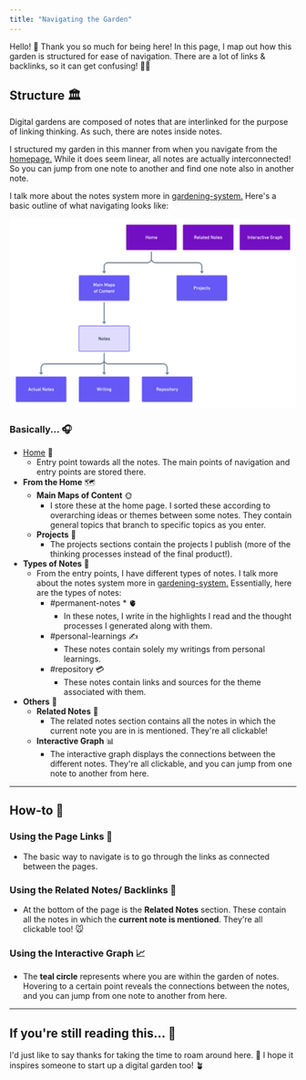 ```yaml
---
title: "Navigating the Garden"
---
```


Hello! 👋 Thank you so much for being here! In this page, I map out how this garden is structured for ease of navigation. There are a lot of links & backlinks, so it can get confusing! 😵‍💫

## Structure 🏛
Digital gardens are composed of notes that are interlinked for the purpose of linking thinking. As such, there are notes inside notes.

I structured my garden in this manner from when you navigate from the [homepage.](_index.md) While it does seem linear, all notes are actually interconnected! So you can jump from one note to another and find one note also in another note.

I talk more about the notes system more in [gardening-system.](notes/home/gardening-system.md) Here's a basic outline of what navigating looks like:

![garden-new-structure](/notes/photos/garden-new-structure.png)

### Basically... 🎧
- [Home](_index.md) 🏡
	- Entry point towards all the notes. The main points of navigation and entry points are stored there.
- **From the Home** 🗺
	- **Main Maps of Content** 🌞
		- I store these at the home page. I sorted these according to overarching ideas or themes between some notes. They contain general topics that branch to specific topics as you enter.
	- **Projects** 🥰
		- The projects sections contain the projects I publish (more of the thinking processes instead of the final product!).
- **Types of Notes** 🤩
	- From the entry points, I have different types of notes. I talk more about the notes system more in [gardening-system.](notes/home/gardening-system.md) Essentially, here are the types of notes:
		- #permanent-notes * 🫀
			- In these notes, I write in the highlights I read and the thought processes I generated along with them.
		- #personal-learnings  ✍️
			- These notes contain solely my writings from personal learnings.
		- #repository  💳
			- These notes contain links and sources for the theme associated with them.
- **Others** 🥳
	- **Related Notes** 🚗
		- The related notes section contains all the notes in which the current note you are in is mentioned. They're all clickable!
	- **Interactive Graph** 📊
		- The interactive graph displays the connections between the different notes. They're all clickable, and you can jump from one note to another from here.

---

## How-to 🤔

### Using the Page Links 🔗
- The basic way to navigate is to go through the links as connected between the pages.

### Using the Related Notes/ Backlinks 🛀
- At the bottom of the page is the **Related Notes** section. These contain all the notes in which the **current note is mentioned**. They're all clickable too! 🐭

### Using the Interactive Graph 📈
- The **teal circle** represents where you are within the garden of notes. Hovering to a certain point reveals the connections between the notes, and you can jump from one note to another from here.


---
## If you're still reading this... 💖
I'd just like to say thanks for taking the time to roam around here. 🥺 I hope it inspires someone to start up a digital garden too! 🪴